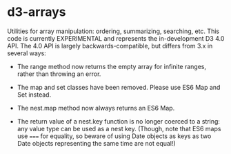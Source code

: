 # d3-arrays

Utilities for array manipulation: ordering, summarizing, searching, etc. This code is currently EXPERIMENTAL and represents the in-development D3 4.0 API. The 4.0 API is largely backwards-compatible, but differs from 3.x in several ways:

* The range method now returns the empty array for infinite ranges, rather than throwing an error.

* The map and set classes have been removed. Please use ES6 Map and Set instead.

* The nest.map method now always returns an ES6 Map.

* The return value of a nest.key function is no longer coerced to a string: any value type can be used as a nest key. (Though, note that ES6 maps use `===` for equality, so beware of using Date objects as keys as two Date objects representing the same time are not equal!)
